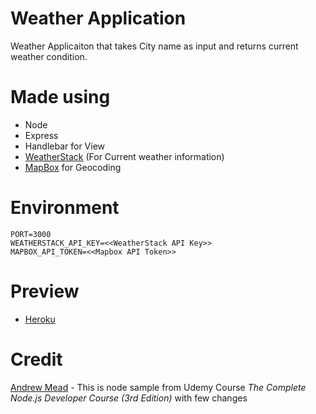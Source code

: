 # Weather Application
Weather Applicaiton that takes City name as input and returns current weather condition.

# Made using
- Node
- Express
- Handlebar for View
- [WeatherStack](https://weatherstack.com/) (For Current weather information)
- [MapBox](https://www.mapbox.com/) for Geocoding

# Environment
```
PORT=3000
WEATHERSTACK_API_KEY=<<WeatherStack API Key>>
MAPBOX_API_TOKEN=<<Mapbox API Token>>
```
# Preview
- [Heroku](https://weather-app-tv.herokuapp.com/)

# Credit
[Andrew Mead](https://www.udemy.com/course/the-complete-nodejs-developer-course-2/#instructor-1) - This is node sample from Udemy Course *The Complete Node.js Developer Course (3rd Edition)* with few changes

